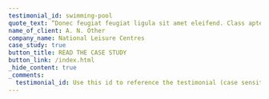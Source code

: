 ```yaml
---
testimonial_id: swimming-pool
quote_text: “Donec feugiat feugiat ligula sit amet eleifend. Class aptent taciti sociosqu ad litora torquent per conubia.”
name_of_client: A. N. Other
company_name: National Leisure Centres
case_study: true
button_title: READ THE CASE STUDY
button_link: /index.html
_hide_content: true
_comments:
  testimonial_id: Use this id to reference the testimonial (case sensitive, no spaces)
---
```

